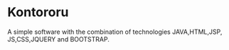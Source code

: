 # Kontororu
A simple software with the combination of technologies JAVA,HTML,JSP, JS,CSS,JQUERY and BOOTSTRAP.
